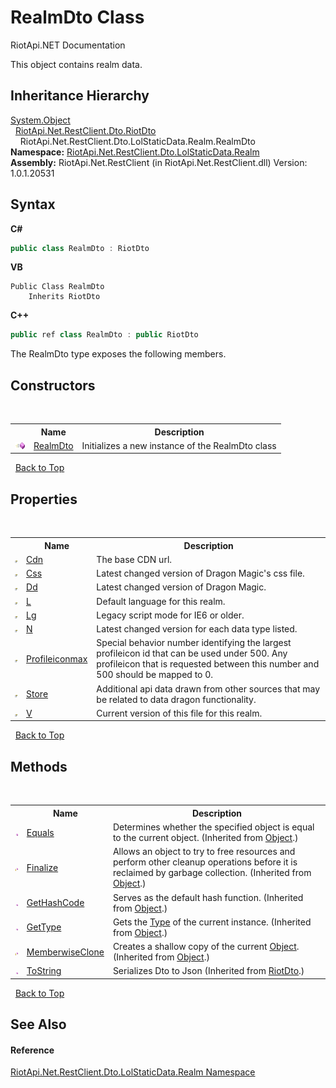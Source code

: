 # RealmDto Class
RiotApi.NET Documentation 

This object contains realm data.


## Inheritance Hierarchy
<a href="http://msdn2.microsoft.com/en-us/library/e5kfa45b" target="_blank">System.Object</a><br />&nbsp;&nbsp;<a href="22bc6593-2751-9b34-8b72-58f2176b2e98">RiotApi.Net.RestClient.Dto.RiotDto</a><br />&nbsp;&nbsp;&nbsp;&nbsp;RiotApi.Net.RestClient.Dto.LolStaticData.Realm.RealmDto<br />
**Namespace:**&nbsp;<a href="f67d9fe6-5ce7-842b-4d1f-b23ab418dc88">RiotApi.Net.RestClient.Dto.LolStaticData.Realm</a><br />**Assembly:**&nbsp;RiotApi.Net.RestClient (in RiotApi.Net.RestClient.dll) Version: 1.0.1.20531

## Syntax

**C#**<br />
``` C#
public class RealmDto : RiotDto
```

**VB**<br />
``` VB
Public Class RealmDto
	Inherits RiotDto
```

**C++**<br />
``` C++
public ref class RealmDto : public RiotDto
```

The RealmDto type exposes the following members.


## Constructors
&nbsp;<table><tr><th></th><th>Name</th><th>Description</th></tr><tr><td>![Public method](media/pubmethod.gif "Public method")</td><td><a href="d3784330-9032-7db3-3c01-ffb09ce172b1">RealmDto</a></td><td>
Initializes a new instance of the RealmDto class</td></tr></table>&nbsp;
<a href="#realmdto-class">Back to Top</a>

## Properties
&nbsp;<table><tr><th></th><th>Name</th><th>Description</th></tr><tr><td>![Public property](media/pubproperty.gif "Public property")</td><td><a href="f7410305-bc08-d2ed-5210-c30162bdf039">Cdn</a></td><td>
The base CDN url.</td></tr><tr><td>![Public property](media/pubproperty.gif "Public property")</td><td><a href="0480c9b1-b7e7-b67b-4565-83e26b492cdf">Css</a></td><td>
Latest changed version of Dragon Magic's css file.</td></tr><tr><td>![Public property](media/pubproperty.gif "Public property")</td><td><a href="99341b76-cd4e-1e64-d34a-259de3fc56a2">Dd</a></td><td>
Latest changed version of Dragon Magic.</td></tr><tr><td>![Public property](media/pubproperty.gif "Public property")</td><td><a href="e82740db-128e-4b19-7b4f-498e53566b6d">L</a></td><td>
Default language for this realm.</td></tr><tr><td>![Public property](media/pubproperty.gif "Public property")</td><td><a href="89198515-c215-9117-546c-f5adaa166d59">Lg</a></td><td>
Legacy script mode for IE6 or older.</td></tr><tr><td>![Public property](media/pubproperty.gif "Public property")</td><td><a href="8ed584e7-0011-78da-e596-999758d03f26">N</a></td><td>
Latest changed version for each data type listed.</td></tr><tr><td>![Public property](media/pubproperty.gif "Public property")</td><td><a href="4cdf5054-8447-3ba8-695c-2e70c4f8621f">Profileiconmax</a></td><td>
Special behavior number identifying the largest profileicon id that can be used under 500. Any profileicon that is requested between this number and 500 should be mapped to 0.</td></tr><tr><td>![Public property](media/pubproperty.gif "Public property")</td><td><a href="cc63183d-bf0f-3f39-427e-08d562fd22bb">Store</a></td><td>
Additional api data drawn from other sources that may be related to data dragon functionality.</td></tr><tr><td>![Public property](media/pubproperty.gif "Public property")</td><td><a href="635d537c-d229-450c-fab7-7b841da5737b">V</a></td><td>
Current version of this file for this realm.</td></tr></table>&nbsp;
<a href="#realmdto-class">Back to Top</a>

## Methods
&nbsp;<table><tr><th></th><th>Name</th><th>Description</th></tr><tr><td>![Public method](media/pubmethod.gif "Public method")</td><td><a href="http://msdn2.microsoft.com/en-us/library/bsc2ak47" target="_blank">Equals</a></td><td>
Determines whether the specified object is equal to the current object.
 (Inherited from <a href="http://msdn2.microsoft.com/en-us/library/e5kfa45b" target="_blank">Object</a>.)</td></tr><tr><td>![Protected method](media/protmethod.gif "Protected method")</td><td><a href="http://msdn2.microsoft.com/en-us/library/4k87zsw7" target="_blank">Finalize</a></td><td>
Allows an object to try to free resources and perform other cleanup operations before it is reclaimed by garbage collection.
 (Inherited from <a href="http://msdn2.microsoft.com/en-us/library/e5kfa45b" target="_blank">Object</a>.)</td></tr><tr><td>![Public method](media/pubmethod.gif "Public method")</td><td><a href="http://msdn2.microsoft.com/en-us/library/zdee4b3y" target="_blank">GetHashCode</a></td><td>
Serves as the default hash function.
 (Inherited from <a href="http://msdn2.microsoft.com/en-us/library/e5kfa45b" target="_blank">Object</a>.)</td></tr><tr><td>![Public method](media/pubmethod.gif "Public method")</td><td><a href="http://msdn2.microsoft.com/en-us/library/dfwy45w9" target="_blank">GetType</a></td><td>
Gets the <a href="http://msdn2.microsoft.com/en-us/library/42892f65" target="_blank">Type</a> of the current instance.
 (Inherited from <a href="http://msdn2.microsoft.com/en-us/library/e5kfa45b" target="_blank">Object</a>.)</td></tr><tr><td>![Protected method](media/protmethod.gif "Protected method")</td><td><a href="http://msdn2.microsoft.com/en-us/library/57ctke0a" target="_blank">MemberwiseClone</a></td><td>
Creates a shallow copy of the current <a href="http://msdn2.microsoft.com/en-us/library/e5kfa45b" target="_blank">Object</a>.
 (Inherited from <a href="http://msdn2.microsoft.com/en-us/library/e5kfa45b" target="_blank">Object</a>.)</td></tr><tr><td>![Public method](media/pubmethod.gif "Public method")</td><td><a href="e5b2e748-9f2c-8c52-118b-c0e16562d719">ToString</a></td><td>
Serializes Dto to Json
 (Inherited from <a href="22bc6593-2751-9b34-8b72-58f2176b2e98">RiotDto</a>.)</td></tr></table>&nbsp;
<a href="#realmdto-class">Back to Top</a>

## See Also


#### Reference
<a href="f67d9fe6-5ce7-842b-4d1f-b23ab418dc88">RiotApi.Net.RestClient.Dto.LolStaticData.Realm Namespace</a><br />
